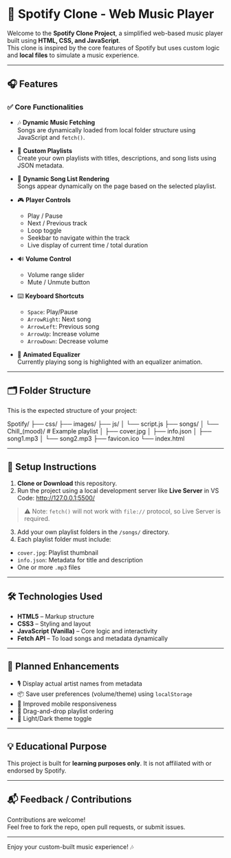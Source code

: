 # 🎵 Spotify Clone - Web Music Player

Welcome to the **Spotify Clone Project**, a simplified web-based music player built using **HTML, CSS, and JavaScript**.  
This clone is inspired by the core features of Spotify but uses custom logic and **local files** to simulate a music experience.

---

## 🎧 Features

### ✅ Core Functionalities

- 🎶 **Dynamic Music Fetching**  
  Songs are dynamically loaded from local folder structure using JavaScript and `fetch()`.

- 🎼 **Custom Playlists**  
  Create your own playlists with titles, descriptions, and song lists using JSON metadata.

- 📜 **Dynamic Song List Rendering**  
  Songs appear dynamically on the page based on the selected playlist.

- 🎮 **Player Controls**  
  - Play / Pause  
  - Next / Previous track  
  - Loop toggle  
  - Seekbar to navigate within the track  
  - Live display of current time / total duration  

- 🔊 **Volume Control**  
  - Volume range slider  
  - Mute / Unmute button

- ⌨️ **Keyboard Shortcuts**  
  - `Space`: Play/Pause  
  - `ArrowRight`: Next song  
  - `ArrowLeft`: Previous song  
  - `ArrowUp`: Increase volume  
  - `ArrowDown`: Decrease volume

- 🎇 **Animated Equalizer**  
  Currently playing song is highlighted with an equalizer animation.

---

## 🗂️ Folder Structure

This is the expected structure of your project:

Spotify/
├── css/
├── images/
├── js/
│ └── script.js
├── songs/
│ └── Chill_(mood)/ # Example playlist
│ ├── cover.jpg
│ ├── info.json
│ ├── song1.mp3
│ └── song2.mp3
├── favicon.ico
└── index.html


---

## 📝 Setup Instructions

1. **Clone or Download** this repository.
2. Run the project using a local development server like **Live Server** in VS Code: http://127.0.0.1:5500/
> ⚠️ Note: `fetch()` will not work with `file://` protocol, so Live Server is required.
3. Add your own playlist folders in the `/songs/` directory.
4. Each playlist folder must include:
- `cover.jpg`: Playlist thumbnail  
- `info.json`: Metadata for title and description  
- One or more `.mp3` files

---

## 🛠️ Technologies Used

- **HTML5** – Markup structure  
- **CSS3** – Styling and layout  
- **JavaScript (Vanilla)** – Core logic and interactivity  
- **Fetch API** – To load songs and metadata dynamically

---

## 🚀 Planned Enhancements

- 🎙️ Display actual artist names from metadata  
- 📦 Save user preferences (volume/theme) using `localStorage`  
- 📱 Improved mobile responsiveness  
- 🔄 Drag-and-drop playlist ordering  
- 🌙 Light/Dark theme toggle

---

## 💡 Educational Purpose

This project is built for **learning purposes only**. It is not affiliated with or endorsed by Spotify.

---

## 📬 Feedback / Contributions

Contributions are welcome!  
Feel free to fork the repo, open pull requests, or submit issues.

---

Enjoy your custom-built music experience! 🎶
